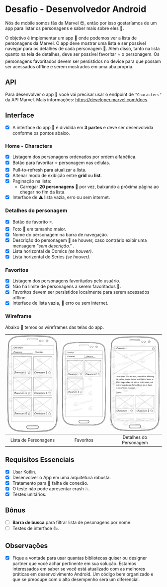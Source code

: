 # Desafio - Desenvolvedor Android

Nós de mobile somos fãs da Marvel :heart_eyes:, então por isso gostaríamos de um app para listar os personagens e saber mais sobre eles :rocket:.

O objetivo é implementar um app :iphone: onde podemos ver a lista de personagens da Marvel. O app deve mostrar uma lista e ser possível navegar para os detalhes de cada personagem :space_invader:. Além disso, tanto na lista quanto na tela de detalhes, deve ser possível favoritar :star: o personagem. Os personagens favoritados devem ser persistidos no device para que possam ser acessados offline e serem mostrados em uma aba própria.

## API

Para desenvolver o app :iphone: você vai precisar usar o endpoint de `"Characters"` da API Marvel. 
Mais informações: https://developer.marvel.com/docs.

## Interface

- [x] A interface do app :iphone: é dividida em **3 partes** e deve ser desenvolvida conforme os pontos abaixo.

### Home - Characters

- [x] Listagem dos personagens ordenados por ordem alfabética.
- [x] Botão para favoritar :star: personagem nas células.
- [x] Pull-to-refresh para atualizar a lista.
- [x] Altenar modo de exibição entre **grid** ou **list**.
- [x] Paginação na lista:
    - Carregar **20 personagens** :space_invader: por vez, baixando a próxima página ao chegar no fim da lista.
- [x] Interface de :warning: lista vazia, erro ou sem internet.

### Detalhes do personagem

- [x] Botão de favorito :star:.
- [x] Foto :foggy: em tamanho maior.
- [x] Nome do personagem na barra de navegação.
- [x] Descrição do personagem :space_invader: se houver, caso contrário exibir uma mensagem  *"sem descrição."* .
- [x] Lista horizontal de Comics *(se houver)*.
- [x] Lista horizontal de Series *(se houver)*.

### Favoritos

- [x] Listagem dos personagens favoritados pelo usuário.
- [x] Não há limite de personagens a serem favoritados :metal:.
- [x] Favoritos devem ser persistidos localmente para serem acessados offline.
- [x] Interface de lista vazia, :no_mobile_phones: erro ou sem internet.

### Wireframe

Abaixo :eyes: temos os wireframes das telas do app.

| ![Page1](android/Characters.png)  | ![Page2](android/Favorites.png) | ![Page3](android/Detail.png) |
|:---:|:---:|:---:|
| Lista de Personagens | Favoritos | Detalhes do Personagem |

## Requisitos Essenciais

- [x] Usar Kotlin.
- [x] Desenvolver o App em uma arquitetura robusta.
- [x] Tratamento para :no_mobile_phones: falha de conexão.
- [x] O teste não pode apresentar crash :boom:.
- [x] Testes unitários.

## Bônus

- [ ] **Barra de busca** para filtrar lista de pesonagens por nome.
- [ ] Testes de interface :+1:.

## Observações

- [x] Fique a vontade para usar quantas bibliotecas quiser ou designer partner que você achar pertinente em sua solução. Estamos interessados em saber se você está atualizado com as melhores práticas em desenvolvimento Android. Um código bem organizado e que se preocupe com o alto desempenho será um diferencial.
